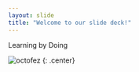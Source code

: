 ```yaml
---
layout: slide
title: "Welcome to our slide deck!"
---
```


Learning by Doing

![octofez](https://octodex.github.com/images/octofez.png)
{: .center}

